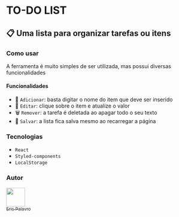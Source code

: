 #  TO-DO LIST

## 📋 Uma lista para organizar tarefas ou itens

### Como usar

A ferramenta é muito simples de ser utilizada, mas possui diversas funcionalidades

#### Funcionalidades

- 📌 `Adicionar`: basta digitar o nome do item que deve ser inserido
- 📝 `Editar`: clique sobre o item e atualize o valor
- 🗑️ `Remover`: a tarefa é deletada ao apagar todo o seu texto
- 💾 `Salvar`: a lista fica salva mesmo ao recarregar a página

### Tecnologias

- `React`
- `Styled-components`
- `LocalStorage`

### Autor

[<img loading="lazy" src="https://github.com/eric-vp.png" width=50><br><sub>Eric Palavro</sub>](https://www.linkedin.com/in/eric-vieira-palavro/)
